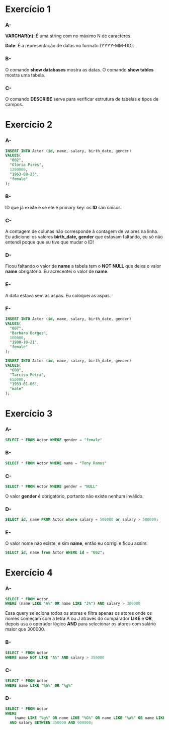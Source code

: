 # Exercício 1

### A- 
**VARCHAR(n)**: É uma string com no máximo N de caracteres.

**Date**: É a representação de datas no formato (YYYY-MM-DD).

### B-
O comando **show databases** mostra as datas.
O comando **show tables** mostra uma tabela.

### C-
O comando **DESCRIBE** serve para verificar estrutura de tabelas e tipos de campos.

# Exercício 2

### A-
```sql
INSERT INTO Actor (id, name, salary, birth_date, gender)
VALUES(
  "002", 
  "Glória Pires",
  1200000,
  "1963-08-23", 
  "female"
);
```
### B-
ID que já existe e se ele é primary key:
os **ID** são únicos.

### C- 
A contagem de colunas não corresponde à contagem de valores na linha. Eu adicionei os valores  **birth_date, gender** que estavam faltando, eu só não entendi poque que eu tive que mudar o ID!

### D- 
Ficou faltando o valor de **name** a tabela tem o **NOT NULL** que deixa o valor **name** obrigatório. Eu acrecentei o valor de **name**.

### E- 
A data estava sem as aspas. Eu coloquei as aspas.

### F-
```sql
INSERT INTO Actor (id, name, salary, birth_date, gender)
VALUES(
  "007", 
  "Barbara Borges",
  100000,
  "1980-10-21", 
  "female"
);
```

```sql
INSERT INTO Actor (id, name, salary, birth_date, gender)
VALUES(
  "008", 
  "Tarciso Meira",
  650000,
  "1933-01-06", 
  "male"
);
```

# Exercício 3

### A-

```sql
SELECT * FROM Actor WHERE gender = "female"
```

### B-
```sql
SELECT * FROM Actor WHERE name = "Tony Ramos"
```
### C-
```sql
SELECT * FROM Actor WHERE gender = "NULL"
```
O valor **gender** é obrigatório, portanto não existe nenhum inválido.

### D-
```sql
SELECT id, name FROM Actor where salary = 500000 or salary > 500000;
```

### E- 
O valor nome não existe, e sim **name**, então eu corrigi e ficou assim:
```sql
SELECT id, name from Actor WHERE id = "002";
``` 

# Exercício 4

### A-
```sql
SELECT * FROM Actor
WHERE (name LIKE "A%" OR name LIKE "J%") AND salary > 300000
```
Essa query seleciona todos os atores e filtra apenas os atores onde os nomes começam com a letra A ou J através do comparador **LIKE** e **OR**, depois usa o operador lógico **AND** para selecionar os atores com salário maior que 300000.

### B-
```sql
SELECT * FROM Actor
WHERE name NOT LIKE "A%" AND salary > 350000
```
### C-
```sql
SELECT * FROM Actor
WHERE name LIKE "%G%" OR "%g%"
```
### D-
```sql
SELECT * FROM Actor
WHERE 
	(name LIKE "%g%" OR name LIKE "%G%" OR name LIKE "%a%" OR name LIKE "%A%")
  AND salary BETWEEN 350000 AND 900000;
```






